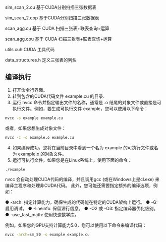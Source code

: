 sim_scan_2.cu	      基于CUDA分别扫描三张数据表

sim_scan_2.cpp	    基于CUDA分别扫描三张数据表

scan_agg.cu		  基于 CUDA 扫描三张表+联表查询+运算

scan_agg.cpu		基于 CUDA 扫描三张表+联表查询+运算

utils.cuh		         CUDA 工具代码

data_structures.h 	  定义三张表的列名


## 编译执行
1.  打开命令行界面。 
2.  转到包含的CUDA代码文件 example.cu 的目录.
3.  运行 nvcc 命令并指定输出文件的名称，通常是 .o 结尾的对象文件或直接是可执行文件。例如，要生成可执行文件 example，您可以使用以下命令：
```bash
nvcc -o example example.cu
```

或者，如果您想生成对象文件： 
```bash
nvcc -c -o example.o example.cu
```

4.  如果编译成功，您将在当前目录中看到一个名为 example 的可执行文件或名为 example.o 的对象文件。 
5.  运行可执行文件，如果您是在Linux系统上，使用下面的命令：
```bash
./example
```
 
nvcc 会自动处理CUDA代码的编译，并且调用gcc (或在Windows上是cl.exe) 来编译主程序和处理非CUDA代码。
此外，您可能还需要指定额外的编译选项，例如：

● -arch: 指定计算能力，确保生成的代码能在特定的CUDA架构上运行。
● -G: 启用调试。
● -lineinfo: 保留源行信息。
● -O2 或 -O3: 指定编译器优化级别。
● -use_fast_math: 使用快速数学库。

例如，如果您的GPU支持计算能力5.0，您可以使用以下命令来编译代码：
```bash
nvcc -arch=sm_50 -o example example.cu
```
